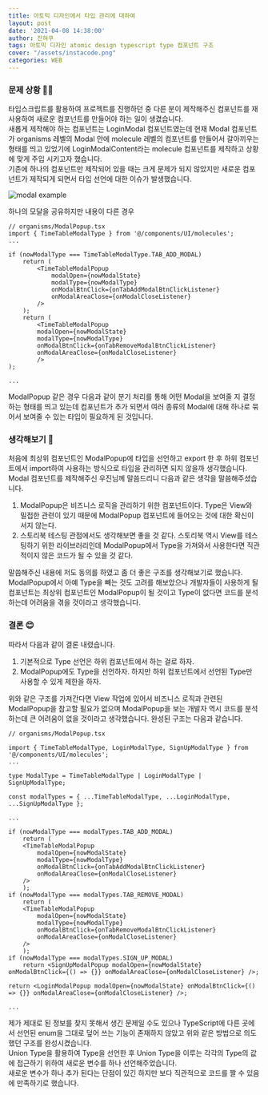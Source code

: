 ```yaml
---
title: 아토믹 디자인에서 타입 관리에 대하여
layout: post
date: '2021-04-08 14:38:00'
author: 진혀쿠
tags: 아토믹 디자인 atomic design typescript type 컴포넌트 구조 
cover: "/assets/instacode.png"
categories: WEB
---
```


### 문제 상황 🤷‍♂️

타입스크립트를 활용하여 프로젝트를 진행하던 중 다른 분이 제작해주신 컴포넌트를 재사용하여 새로운 컴포넌트를 만들어야 하는 일이 생겼습니다.  
새롭게 제작해야 하는 컴포넌트는 LoginModal 컴포넌트였는데 현재 Modal 컴포넌트가 organisms 레벨의 Modal 안에 molecule 레벨의 컴포넌트를 만들어서 갈아끼우는 형태를 띄고 있었기에 LoginModalContent라는 molecule 컴포넌트를 제작하고 상황에 맞게 주입 시키고자 했습니다.  
기존에 하나의 컴포넌트만 제작되어 있을 때는 크게 문제가 되지 않았지만 새로운 컴포넌트가 제작되게 되면서 타입 선언에 대한 이슈가 발생했습니다.  

<img src="{{ site.baseurl }}/assets/atomic_type.modal_example.GIF" alt="modal example" title="modal example" class="picture">  

하나의 모달을 공유하지만 내용이 다른 경우

```
// organisms/ModalPopup.tsx
import { TimeTableModalType } from '@/components/UI/molecules';
...

if (nowModalType === TimeTableModalType.TAB_ADD_MODAL)
    return (
        <TimeTableModalPopup
            modalOpen={nowModalState}
            modalType={nowModalType}
            onModalBtnClick={onTabAddModalBtnClickListener}
            onModalAreaClose={onModalCloseListener}
        />
    );
    return (
        <TimeTableModalPopup
        modalOpen={nowModalState}
        modalType={nowModalType}
        onModalBtnClick={onTabRemoveModalBtnClickListener}
        onModalAreaClose={onModalCloseListener}
        />
);

...
```
ModalPopup 같은 경우 다음과 같이 분기 처리를 통해 어떤 Modal을 보여줄 지 결정하는 형태를 띄고 있는데 컴포넌트가 추가 되면서 여러 종류의 Modal에 대해 하나로 묶어서 보여줄 수 있는 타입이 필요하게 된 것입니다.

### 생각해보기 👀

처음에 최상위 컴포넌트인 ModalPopup에 타입을 선언하고 export 한 후 하위 컴포넌트에서 import하여 사용하는 방식으로 타입을 관리하면 되지 않을까 생각했습니다. Modal 컴포넌트를 제작해주신 우진님께 말씀드리니 다음과 같은 생각을 말씀해주셨습니다.

1. ModalPopup은 비즈니스 로직을 관리하기 위한 컴포넌트이다. Type은 View와 밀접한 관련이 있기 때문에 ModalPopup 컴포넌트에 들어오는 것에 대한 확신이 서지 않는다.
2. 스토리북 테스팅 관점에서도 생각해보면 좋을 것 같다. 스토리북 역시 View를 테스팅하기 위한 라이브러리인데 ModalPopup에서 Type을 가져와서 사용한다면 직관적이지 않은 코드가 될 수 있을 것 같다.

말씀해주신 내용에 저도 동의를 하였고 좀 더 좋은 구조를 생각해보기로 했습니다. ModalPopup에서 아예 Type을 빼는 것도 고려를 해보았으나 개발자들이 사용하게 될 컴포넌트는 최상위 컴포넌트인 ModalPopup이 될 것이고 Type이 없다면 코드를 분석하는데 어려움을 겪을 것이라고 생각했습니다.

### 결론 😊

따라서 다음과 같이 결론 내렸습니다.

1. 기본적으로 Type 선언은 하위 컴포넌트에서 하는 걸로 하자. 
2. ModalPopup에도 Type을 선언하자. 하지만 하위 컴포넌트에서 선언된 Type만 사용할 수 있게 제한을 하자.

위와 같은 구조를 가져간다면 View 작업에 있어서 비즈니스 로직과 관련된 ModalPopup을 참고할 필요가 없으며 ModalPopup을 보는 개발자 역시 코드를 분석하는데 큰 어려움이 없을 것이라고 생각했습니다. 완성된 구조는 다음과 같습니다.

```
// organisms/ModalPopup.tsx

import { TimeTableModalType, LoginModalType, SignUpModalType } from '@/components/UI/molecules';
...

type ModalType = TimeTableModalType | LoginModalType | SignUpModalType;

const modalTypes = { ...TimeTableModalType, ...LoginModalType, ...SignUpModalType };

...

if (nowModalType === modalTypes.TAB_ADD_MODAL)
    return (
    <TimeTableModalPopup
        modalOpen={nowModalState}
        modalType={nowModalType}
        onModalBtnClick={onTabAddModalBtnClickListener}
        onModalAreaClose={onModalCloseListener}
    />
    );
if (nowModalType === modalTypes.TAB_REMOVE_MODAL)
    return (
    <TimeTableModalPopup
        modalOpen={nowModalState}
        modalType={nowModalType}
        onModalBtnClick={onTabRemoveModalBtnClickListener}
        onModalAreaClose={onModalCloseListener}
    />
    );
if (nowModalType === modalTypes.SIGN_UP_MODAL)
    return <SignUpModalPopup modalOpen={nowModalState} onModalBtnClick={() => {}} onModalAreaClose={onModalCloseListener} />;

return <LoginModalPopup modalOpen={nowModalState} onModalBtnClick={() => {}} onModalAreaClose={onModalCloseListener} />;

...

```

제가 제대로 된 정보를 찾지 못해서 생긴 문제일 수도 있으나 TypeScript에 다른 곳에서 선언된 enum을 그대로 덮어 쓰는 기능이 존재하지 않았고 위와 같은 방법으로 의도했던 구조를 완성시켰습니다.  
Union Type을 활용하여 Type을 선언한 후 Union Type을 이루는 각각의 Type의 값에 접근하기 위하여 새로운 변수를 하나 선언해주었습니다.  
새로운 변수가 하나 추가 된다는 단점이 있긴 하지만 보다 직관적으로 코드를 짤 수 있음에 만족하기로 했습니다.